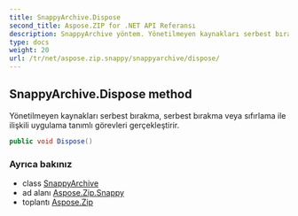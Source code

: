 ```yaml
---
title: SnappyArchive.Dispose
second_title: Aspose.ZIP for .NET API Referansı
description: SnappyArchive yöntem. Yönetilmeyen kaynakları serbest bırakma serbest bırakma veya sıfırlama ile ilişkili uygulama tanımlı görevleri gerçekleştirir.
type: docs
weight: 20
url: /tr/net/aspose.zip.snappy/snappyarchive/dispose/
---
```

## SnappyArchive.Dispose method

Yönetilmeyen kaynakları serbest bırakma, serbest bırakma veya sıfırlama ile ilişkili uygulama tanımlı görevleri gerçekleştirir.

```csharp
public void Dispose()
```

### Ayrıca bakınız

* class [SnappyArchive](../)
* ad alanı [Aspose.Zip.Snappy](../../snappyarchive/)
* toplantı [Aspose.Zip](../../../)


